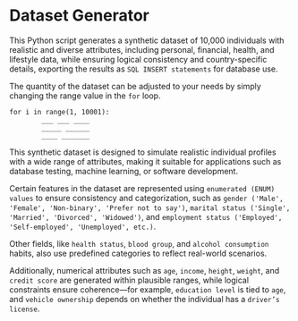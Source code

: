 # Dataset Generator
This Python script generates a synthetic dataset of 10,000 individuals with realistic and diverse attributes, including personal, financial, health, and lifestyle data, while ensuring logical consistency and country-specific details, exporting the results as `SQL INSERT statements` for database use.

The quantity of the dataset can be adjusted to your needs by simply changing the range value in the `for` loop.
```
for i in range(1, 10001):
        ___ ___ ____
        _____ ______
        ____ _______
```
This synthetic dataset is designed to simulate realistic individual profiles with a wide range of attributes, making it suitable for applications such as database testing, machine learning, or software development. 

Certain features in the dataset are represented using `enumerated (ENUM) values` to ensure consistency and categorization, such as  `gender ('Male', 'Female', 'Non-binary', 'Prefer not to say')`, `marital status ('Single', 'Married', 'Divorced', 'Widowed')`, and `employment status ('Employed', 'Self-employed', 'Unemployed', etc.)`. 

Other fields, like `health status`, `blood group`, and `alcohol consumption` habits, also use predefined categories to reflect real-world scenarios.

Additionally, numerical attributes such as `age`, `income`, `height`, `weight`, and `credit score` are generated within plausible ranges, while logical constraints ensure coherence—for example, `education level` is tied to `age`, and `vehicle ownership` depends on whether the individual has a `driver’s license`. 
